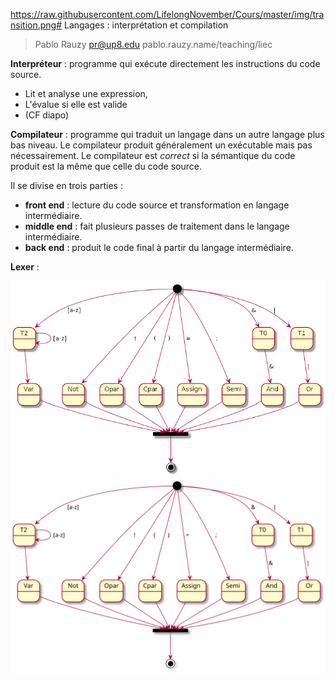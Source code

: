 https://raw.githubusercontent.com/LifelongNovember/Cours/master/img/transition.png# Langages : interprétation et compilation

> Pablo Rauzy pr@up8.edu pablo.rauzy.name/teaching/liec

**Interpréteur** : programme qui exécute directement les instructions du code source.
 * Lit et analyse une expression,
 * L'évalue si elle est valide
 * (CF diapo)

**Compilateur** : programme qui traduit un langage dans un autre langage plus bas niveau.
Le compilateur produit généralement un exécutable mais pas nécessairement. 
Le compilateur est *correct* si la sémantique du code produit est la même que celle du code source.

Il se divise en trois parties : 
 * **front end** : lecture du code source et transformation en langage intermédiaire.
 * **middle end** : fait plusieurs passes de traitement dans le langage intermédiaire.
 * **back end** : produit le code final à partir du langage intermédiaire.

**Lexer** :

![](https://raw.githubusercontent.com/LifelongNovember/Cours/master/img/transition.png)
![](https://raw.githubusercontent.com/LifelongNovember/Cours/master/img/lexer.svg)
<!--stackedit_data:
eyJoaXN0b3J5IjpbLTE1ODg4NjA5MywtOTI1MzEzNjIxLDEzNT
M4NDc0MjQsMTA4OTc5NDI1OCw1ODA0ODAzNzYsMTA4OTc5NDI1
OCwxMDg5Nzk0MjU4LC0yMjQ0NDU1MzIsLTIwNjkxOTUzNjIsLT
E3MTM1NzYyNTYsMTA4NzczNzI3NiwtMTUyODIyOTQ0NSwtMjA4
ODc0NjYxMl19
-->